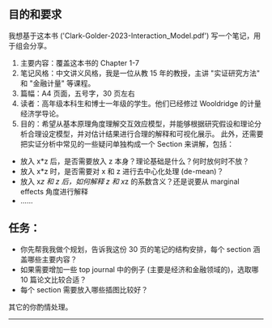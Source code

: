 
## 目的和要求 

我想基于这本书 ('Clark-Golder-2023-Interaction_Model.pdf') 写一个笔记，用于组会分享。

1. 主要内容：覆盖这本书的 Chapter 1-7
2. 笔记风格：中文讲义风格，我是一位从教 15 年的教授，主讲 "实证研究方法" 和 "金融计量" 等课程。
3. 篇幅：A4 页面，五号字，30 页左右
4. 读者：高年级本科生和博士一年级的学生。他们已经修过 Wooldridge 的计量经济学导论。
5. 目的：希望从基本原理角度理解交互效应模型，并能够根据研究假设和理论分析合理设定模型，并对估计结果进行合理的解释和可视化展示。 此外，还需要把实证分析中常见的一些疑问单独构成一个 Section 来讲解，包括：
- 放入 x*z 后，是否需要放入 z 本身？理论基础是什么？何时放何时不放？
- 放入 x*z 时，是否需要对 x 和 z 进行去中心化处理 (de-mean)？
- 放入 x*z 和 z 后，如何解释 z 和 x*z 的系数含义？还是说要从 marginal effects 角度进行解释 
- ……

## 任务：
- 你先帮我我做个规划，告诉我这份 30 页的笔记的结构安排，每个 section 涵盖哪些主要内容？
- 如果需要增加一些 top journal 中的例子 (主要是经济和金融领域的)，选取哪 10 篇论文比较合适？
- 每个 section 需要放入哪些插图比较好？

其它的你酌情处理。

--- 
